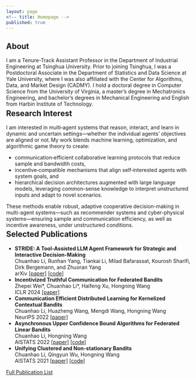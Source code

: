 ```yaml
---
layout: page
<!-- title: Homepage -->
published: true
---
```


 
## About
I am a Tenure-Track Assistant Professor in the Department of Industrial Engineering at Tsinghua University. Prior to joining Tsinghua, I was a Postdoctoral Associate in the Department of Statistics and Data Science at Yale University, where I was also affiliated with the Center for Algorithms, Data, and Market Design (CADMY). I hold a doctoral degree in Computer Science from the University of Virginia, a master’s degree in Mechatronics Engineering, and bachelor’s degrees in Mechanical Engineering and English from Harbin Institute of Technology.

<div class="masthead" style="margin-top: -25px;margin-bottom: -15;"> </div>

## Research Interest
I am interested in multi‑agent systems that reason, interact, and learn in dynamic and uncertain settings—whether the individual agents’ objectives are aligned or not. My work blends machine learning, optimization, and algorithmic game theory to create:
- communication‑efficient collaborative learning protocols that reduce sample and bandwidth costs,
- incentive‑compatible mechanisms that align self‑interested agents with system goals, and
- hierarchical decision architectures augmented with large language models, leveraging common-sense knowledge to interpret unstructured inputs and adapt to novel scenarios.

These methods enable robust, adaptive cooperative decision-making in multi-agent systems—such as recommender systems and cyber-physical systems—ensuring sample and communication efficiency, as well as incentive awareness, under unstructured conditions.

<div class="masthead" style="margin-top: -25px;margin-bottom: -15;"> </div>

## Selected Publications
- **STRIDE: A Tool-Assisted LLM Agent Framework for Strategic and Interactive Decision-Making**\
  Chuanhao Li, Runhan Yang, Tiankai Li, Milad Bafarassat, Kourosh Sharifi, Dirk Bergemann, and Zhuoran Yang\
  arXiv [\[paper\]](https://arxiv.org/abs/2405.16376) [\[code\]](https://github.com/cyrilli/STRIDE)
- **Incentivized Truthful Communication for Federated Bandits**\
  Zhepei Wei\*, Chuanhao Li\*, Haifeng Xu, Hongning Wang\
  ICLR 2024 [\[paper\]](https://arxiv.org/abs/2402.04485)
- **Communication Efficient Distributed Learning for Kernelized Contextual Bandits**\
  Chuanhao Li, Huazheng Wang, Mengdi Wang, Hongning Wang\
  NeurIPS 2022 [\[paper\]](https://arxiv.org/abs/2206.04835)
- **Asynchronous Upper Confidence Bound Algorithms for Federated Linear Bandits**\
  Chuanhao Li, Hongning Wang\
  AISTATS 2022 [\[paper\]](https://arxiv.org/abs/2110.01463) [\[code\]](https://github.com/cyrilli/Async-LinUCB)
- **Unifying Clustered and Non-stationary Bandits**\
  Chuanhao Li, Qingyun Wu, Hongning Wang\
  AISTATS 2021 [\[paper\]](https://arxiv.org/abs/2009.02463) [\[code\]](https://github.com/cyrilli/DyClu)

[Full Publication List](/publications/)
